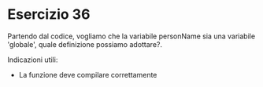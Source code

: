 # Esercizio 36

Partendo dal codice, vogliamo che la variabile personName sia una variabile 'globale', quale definizione possiamo adottare?.

Indicazioni utili:

- La funzione deve compilare correttamente
